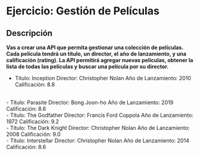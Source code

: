 # Ejercicio: Gestión de Películas
## Descripción
**Vas a crear una API que permita gestionar una colección de películas. Cada película tendrá un título, un director, el año de lanzamiento, y una calificación (rating). La API permitirá agregar nuevas películas, obtener la lista de todas las películas y buscar una película por su director.**

- Título: Inception
Director: Christopher Nolan
Año de Lanzamiento: 2010
Calificación: 8.8
<br>
- Título: Parasite
Director: Bong Joon-ho
Año de Lanzamiento: 2019
Calificación: 8.6
<br>
- Título: The Godfather
Director: Francis Ford Coppola
Año de Lanzamiento: 1972
Calificación: 9.2
<br>
- Título: The Dark Knight
Director: Christopher Nolan
Año de Lanzamiento: 2008
Calificación: 9.0
<br>
- Título: Interstellar
Director: Christopher Nolan
Año de Lanzamiento: 2014
Calificación: 8.6